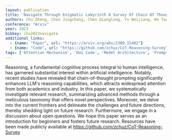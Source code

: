 ```yaml
---
layout: publication
title: 'Navigate Through Enigmatic Labyrinth A Survey Of Chain Of Thought Reasoning: Advances, Frontiers And Future'
authors: Chu Zheng, Chen Jingchang, Chen Qianglong, Yu Weijiang, He Tao, Wang Haotian, Peng Weihua, Liu Ming, Qin Bing, Liu Ting
conference: "Arxiv"
year: 2023
bibkey: chu2023navigate
additional_links:
  - {name: "Paper", url: "https://arxiv.org/abs/2309.15402"}
  - {name: "Code", url: "https://github.com/zchuz/CoT-Reasoning-Survey"}
tags: ['Attention Mechanism', 'Has Code', 'Model Architecture', 'Prompting', 'Survey Paper']
---
```

Reasoning, a fundamental cognitive process integral to human intelligence,
has garnered substantial interest within artificial intelligence. Notably,
recent studies have revealed that chain-of-thought prompting significantly
enhances LLM's reasoning capabilities, which attracts widespread attention from
both academics and industry. In this paper, we systematically investigate
relevant research, summarizing advanced methods through a meticulous taxonomy
that offers novel perspectives. Moreover, we delve into the current frontiers
and delineate the challenges and future directions, thereby shedding light on
future research. Furthermore, we engage in a discussion about open questions.
We hope this paper serves as an introduction for beginners and fosters future
research. Resources have been made publicly available at
https://github.com/zchuz/CoT-Reasoning-Survey
